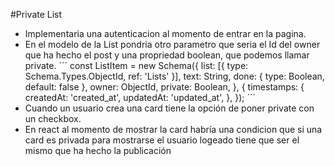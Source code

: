 #Private List

- Implementaria una autenticacion al momento de entrar en la pagina.
- En el modelo de la List pondria otro parametro que seria el Id del owner que ha hecho el post y una propriedad boolean, que podemos llamar private.
´´´
const ListItem = new Schema({
  list: [{ type: Schema.Types.ObjectId, ref: 'Lists' }],
  text: String,
  done: { type: Boolean, default: false },
  owner: ObjectId,
  private: Boolean,
}, {
  timestamps: {
    createdAt: 'created_at',
    updatedAt: 'updated_at',
  },
});
´´´
- Cuando un usuario crea una card tiene la opción de poner private con un checkbox.
- En react al momento de mostrar la card habría una condicion que si una card es privada para mostrarse el usuario logeado tiene que ser el mismo que ha hecho la publicación 

